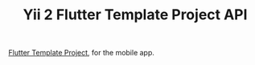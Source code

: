 <p align="center">
    <h1 align="center">Yii 2 Flutter Template Project API </h1>
    <br>
</p>



[Flutter Template Project](https://github.com/ichsanmust/flutter_template_project), for the mobile app.